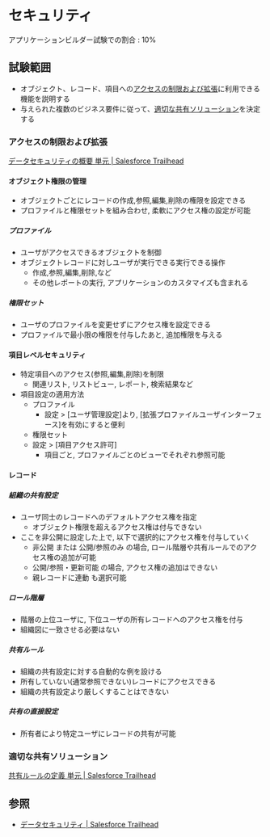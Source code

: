 # セキュリティ

アプリケーションビルダー試験での割合 : 10%

## 試験範囲

- オブジェクト、レコード、項目への[アクセスの制限および拡張](security.md#アクセスの制限および拡張)に利用できる機能を説明する
- 与えられた複数のビジネス要件に従って、[適切な共有ソリューション](security.md#適切な共有ソリューション)を決定する

### アクセスの制限および拡張

[データセキュリティの概要 単元 | Salesforce Trailhead](https://trailhead.salesforce.com/ja/content/learn/modules/data_security/data_security_overview)

#### オブジェクト権限の管理
- オブジェクトごとにレコードの作成,参照,編集,削除の権限を設定できる
- プロファイルと権限セットを組み合わせ, 柔軟にアクセス権の設定が可能

##### プロファイル
- ユーザがアクセスできるオブジェクトを制御
- オブジェクトレコードに対しユーザが実行できる実行できる操作
  - 作成,参照,編集,削除,など
  - その他レポートの実行, アプリケーションのカスタマイズも含まれる

##### 権限セット
- ユーザのプロファイルを変更せずにアクセス権を設定できる
- プロファイルで最小限の権限を付与したあと, 追加権限を与える

#### 項目レベルセキュリティ
- 特定項目へのアクセス(参照,編集,削除)を制限
  - 関連リスト, リストビュー, レポート, 検索結果など
- 項目設定の適用方法
  - プロファイル
    - 設定 > [ユーザ管理設定]より, [拡張プロファイルユーザインターフェース]を有効にすると便利
  - 権限セット
  - 設定 > [項目アクセス許可]
    - 項目ごと, プロファイルごとのビューでそれぞれ参照可能

#### レコード

##### 組織の共有設定
- ユーザ同士のレコードへのデフォルトアクセス権を指定
  - オブジェクト権限を超えるアクセス権は付与できない
- ここを非公開に設定した上で, 以下で選択的にアクセス権を付与していく
  - 非公開 または 公開/参照のみ の場合, ロール階層や共有ルールでのアクセス権の追加が可能
  - 公開/参照・更新可能 の場合, アクセス権の追加はできない
  - 親レコードに連動 も選択可能

##### ロール階層
- 階層の上位ユーザに, 下位ユーザの所有レコードへのアクセス権を付与
- 組織図に一致させる必要はない

##### 共有ルール
- 組織の共有設定に対する自動的な例を設ける
- 所有していない(通常参照できない)レコードにアクセスできる
- 組織の共有設定より厳しくすることはできない

##### 共有の直接設定
- 所有者により特定ユーザにレコードの共有が可能

### 適切な共有ソリューション

[共有ルールの定義 単元 | Salesforce Trailhead](https://trailhead.salesforce.com/ja/content/learn/modules/data_security/data_security_overview)



## 参照

- [データセキュリティ | Salesforce Trailhead](https://trailhead.salesforce.com/ja/content/learn/modules/data_security)

